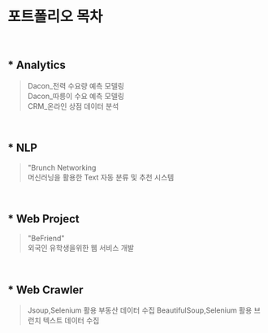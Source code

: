 # 포트폴리오 목차

<br>

## * Analytics
> Dacon_전력 수요량 예측 모델링 <br>
> Dacon_따릉이 수요 예측 모델링 <br>
> CRM_온라인 상점 데이터 분석

<br>

## * NLP
> "Brunch Networking <br>
> 머신러닝을 활용한 Text 자동 분류 및 추천 시스템

<br>

## * Web Project
> "BeFriend" <br>
> 외국인 유학생을위한 웹 서비스 개발

<br>

## * Web Crawler
> Jsoup,Selenium 활용 부동산 데이터 수집 
> BeautifulSoup,Selenium 활용 브런치 텍스트 데이터 수집



